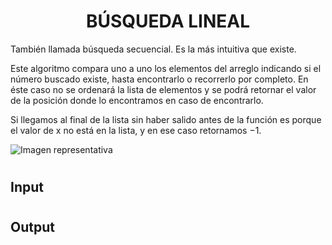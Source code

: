 # <h1 align="center">BÚSQUEDA LINEAL</h1>

También llamada búsqueda secuencial. Es la más intuitiva que existe.

Este algoritmo compara uno a uno los elementos del arreglo indicando si el número buscado existe,  hasta encontrarlo o recorrerlo por completo. En éste caso no se ordenará la lista de elementos y se podrá retornar el valor de la posición donde lo encontramos en caso de encontrarlo.

Si llegamos al final de la lista sin haber salido antes de la función es porque el valor de x no está en la lista, y en ese caso retornamos −1.

<img src="https://runestone.academy/ns/books/published/pythoned/_images/seqsearch2.png" alt="Imagen representativa"></img>

# <h2>Input</h2>


# <h2>Output</h2>
